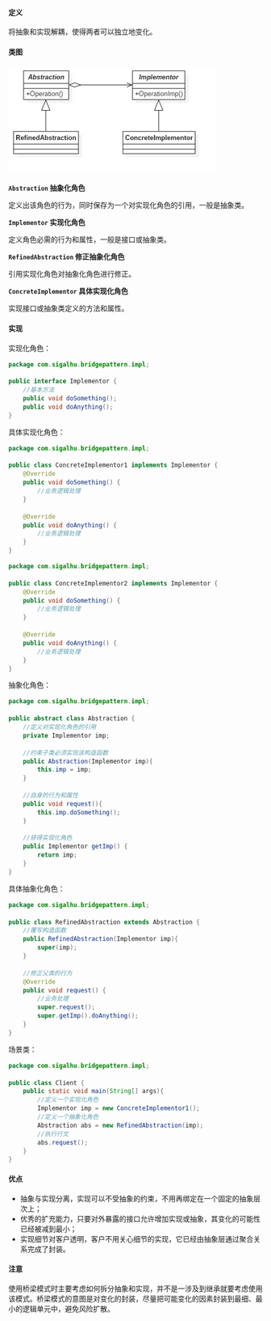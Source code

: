 #### 定义

将抽象和实现解耦，使得两者可以独立地变化。

#### 类图

![](pic/1.png)

**`Abstraction` 抽象化角色**

定义出该角色的行为，同时保存为一个对实现化角色的引用，一般是抽象类。

**`Implementor` 实现化角色**

定义角色必需的行为和属性，一般是接口或抽象类。

**`RefinedAbstraction` 修正抽象化角色**

引用实现化角色对抽象化角色进行修正。

**`ConcreteImplementor` 具体实现化角色**

实现接口或抽象类定义的方法和属性。

#### 实现

实现化角色：
```java
package com.sigalhu.bridgepattern.impl;

public interface Implementor {
    //基本方法
    public void doSomething();
    public void doAnything();
}
```
具体实现化角色：
```java
package com.sigalhu.bridgepattern.impl;

public class ConcreteImplementor1 implements Implementor {
    @Override
    public void doSomething() {
        //业务逻辑处理
    }

    @Override
    public void doAnything() {
        //业务逻辑处理
    }
}
```
```java
package com.sigalhu.bridgepattern.impl;

public class ConcreteImplementor2 implements Implementor {
    @Override
    public void doSomething() {
        //业务逻辑处理
    }

    @Override
    public void doAnything() {
        //业务逻辑处理
    }
}
```
抽象化角色：
```java
package com.sigalhu.bridgepattern.impl;

public abstract class Abstraction {
    //定义对实现化角色的引用
    private Implementor imp;

    //约束子类必须实现该构造函数
    public Abstraction(Implementor imp){
        this.imp = imp;
    }

    //自身的行为和属性
    public void request(){
        this.imp.doSomething();
    }

    //获得实现化角色
    public Implementor getImp() {
        return imp;
    }
}
```
具体抽象化角色：
```java
package com.sigalhu.bridgepattern.impl;

public class RefinedAbstraction extends Abstraction {
    //覆写构造函数
    public RefinedAbstraction(Implementor imp){
        super(imp);
    }

    //修正父类的行为
    @Override
    public void request() {
        //业务处理
        super.request();
        super.getImp().doAnything();
    }
}
```
场景类：
```java
package com.sigalhu.bridgepattern.impl;

public class Client {
    public static void main(String[] args){
        //定义一个实现化角色
        Implementor imp = new ConcreteImplementor1();
        //定义一个抽象化角色
        Abstraction abs = new RefinedAbstraction(imp);
        //执行行文
        abs.request();
    }
}
```

#### 优点

* 抽象与实现分离，实现可以不受抽象的约束，不用再绑定在一个固定的抽象层次上；
* 优秀的扩充能力，只要对外暴露的接口允许增加实现或抽象，其变化的可能性已经被减到最小；
* 实现细节对客户透明，客户不用关心细节的实现，它已经由抽象层通过聚合关系完成了封装。

#### 注意

使用桥梁模式时主要考虑如何拆分抽象和实现，并不是一涉及到继承就要考虑使用该模式。桥梁模式的意图是对变化的封装，尽量把可能变化的因素封装到最细、最小的逻辑单元中，避免风险扩散。